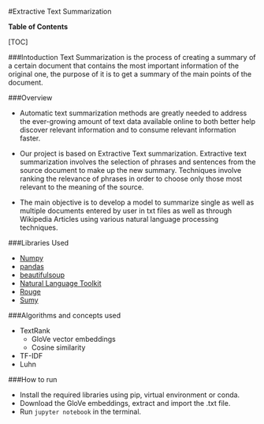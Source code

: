 #Extractive Text Summarization

**Table of Contents**

[TOC]


###Intoduction
Text Summarization is the process of creating a summary of a certain document that contains the most important information of the original one, the purpose of it is to get a summary of the main points of the document.

###Overview
* Automatic text summarization methods are greatly needed to address the ever-growing amount of text data available online to both better help discover relevant information and to consume relevant information faster.

* Our project is based on Extractive Text summarization. 
Extractive text summarization involves the selection of phrases and sentences from the source document to make up the new summary. Techniques involve ranking the relevance of phrases in order to choose only those most relevant to the meaning of the source.

* The main objective is to develop a model to summarize single as well as multiple documents entered by user in txt files as well as through Wikipedia Articles using various natural language processing techniques.

###Libraries Used

* [Numpy](https://numpy.org/)
* [pandas](https://pandas.pydata.org/)
* [beautifulsoup](https://pypi.org/project/beautifulsoup4/)
* [Natural Language Toolkit](https://pandas.pydata.org/)
* [Rouge](https://pypi.org/project/rouge/)
* [Sumy](https://pypi.org/project/sumy/)

###Algorithms and concepts used

* TextRank
	* GloVe vector embeddings
	* Cosine similarity
* TF-IDF
* Luhn

###How to run

* Install the required libraries using pip, virtual environment or conda.
* Download the GloVe embeddings, extract and import the .txt file.
* Run `jupyter notebook`  in the terminal.
